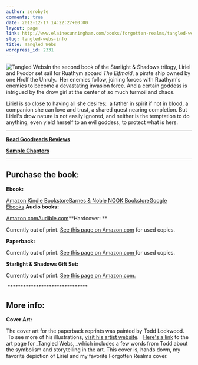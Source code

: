 ```yaml
---
author: zerobyte
comments: true
date: 2012-12-17 14:22:27+00:00
layout: page
link: http://www.elainecunningham.com/books/forgotten-realms/tangled-webs-info/
slug: tangled-webs-info
title: Tangled Webs
wordpress_id: 2331
---
```


![Tangled Webs](http://www.elainecunningham.com/wp-content/uploads/2012/12/Tangled-Webs-175x300.jpg)In the second book of the Starlight & Shadows trilogy, Liriel and Fyodor set sail for Ruathym aboard _The Elfmaid_, a pirate ship owned by one Hrolf the Unruly.  Her enemies follow, joining forces with Ruathym's enemies to become a devastating invasion force. And a certain goddess is intrigued by the drow girl at the center of so much turmoil and chaos.

Liriel is so close to having all she desires:  a father in spirit if not in blood, a companion she can love and trust, a shared quest nearing completion. But Liriel's drow nature is not easily ignored, and neither is the temptation to do anything, even yield herself to an evil goddess, to protect what is hers.

***********************************************************

**[Read Goodreads Reviews](http://www.goodreads.com/book/show/291693.Tangled_Webs)**

**[Sample Chapters](ttp://books.google.com/books?id=HOlc2Exah6QC&printsec=frontcover&dq=inauthor:%22Elaine+Cunningham%22&hl=en&sa=X&ei=GmLPUMLNB4LaygHD7oC4Dg&ved=0CFQQ6AEwBA#v=onepage&q&f=false)**

****************************************************


## Purchase the book:


**Ebook:**

[Amazon Kindle Bookstore](http://www.amazon.com/gp/product/B0058Z4NSC/ref=pd_lpo_k2_dp_sr_1?pf_rd_p=486539851&pf_rd_s=lpo-top-stripe-1&pf_rd_t=201&pf_rd_i=0786929596&pf_rd_m=ATVPDKIKX0DER&pf_rd_r=0W1T6DARE07W69Y2Z894)[Barnes & Noble NOOK Bookstore](http://www.barnesandnoble.com/w/forgotten-realms-elaine-cunningham/1103164952?ean=9780786960200&itm=1&usri=elaine+cunningham)[Google Ebooks](ttp://books.google.com/books?id=HOlc2Exah6QC&printsec=frontcover&dq=inauthor:%22Elaine+Cunningham%22&hl=en&sa=X&ei=GmLPUMLNB4LaygHD7oC4Dg&ved=0CFQQ6AEwBA#v=onepage&q&f=false) **Audio books:**

[Amazon.com](http://www.amazon.com/Tangled-Webs-Forgotten-Starlight-Shadows/dp/B00AYAGRRG/ref=sr_1_1?s=books&ie=UTF8&qid=1357661404&sr=1-1&keywords=Tangled+Webs%2C+Cunningham%2C+audio+books)[Audible.com](http://www.audible.com/pd/ref=sr_1_1?asin=B00AWV9KEE&qid=1357661468&sr=1-1)**Hardcover: **


Currently out of print. [See this page on Amazon.com](http://www.amazon.com/Tangled-Webs-Forgotten-Realms-Starlight/dp/0786905166/ref=tmm_hrd_title_0) for used copies.


**Paperback:** 


Currently out of print. [See this page on Amazon.com ](http://www.amazon.com/Tangled-Webs-Forgotten-Realms-Starlight/dp/0786929596)for used copies.




**Starlight & Shadows Gift Set:**




Currently out of print. [See this page on Amazon.com.](http://www.amazon.com/Forgotten-Realms-Starlight-Shadows-Windwalker/dp/0786938161/ref=pd_sim_sbs_b_5)



 *******************************


## More info:


**Cover Art:**

The cover art for the paperback reprints was painted by Todd Lockwood.  To see more of his illustrations, [visit his artist website](http://www.toddlockwood.com/).   [Here's a link](http://www.toddlockwood.com/galleries/books/02/tangled_webs.shtml) to the art page for _Tangled Webs, _which includes a few words from Todd about the symbolism and storytelling in the art. This cover is, hands down, my favorite depiction of Liriel and my favorite Forgotten Realms cover.
